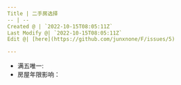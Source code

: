 ```yaml
---
Title | 二手房选择
-- | --
Created @ | `2022-10-15T08:05:11Z`
Last Modify @| `2022-10-15T08:05:11Z`
Edit @| [here](https://github.com/junxnone/F/issues/5)

---
```

- 满五唯一:
- 房屋年限影响：
